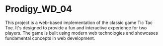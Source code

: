 # Prodigy_WD_04

This project is a web-based implementation of the classic game Tic Tac Toe. It's designed to provide a fun and interactive experience for two players. The game is built using modern web technologies and showcases fundamental concepts in web development.
